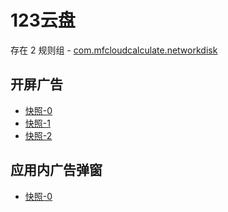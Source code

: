 # 123云盘

存在 2 规则组 - [com.mfcloudcalculate.networkdisk](/src/apps/com.mfcloudcalculate.networkdisk.ts)

## 开屏广告

- [快照-0](https://i.gkd.li/import/12846434)
- [快照-1](https://i.gkd.li/import/13059834)
- [快照-2](https://i.gkd.li/import/13259303)

## 应用内广告弹窗

- [快照-0](https://i.gkd.li/import/13546173)
